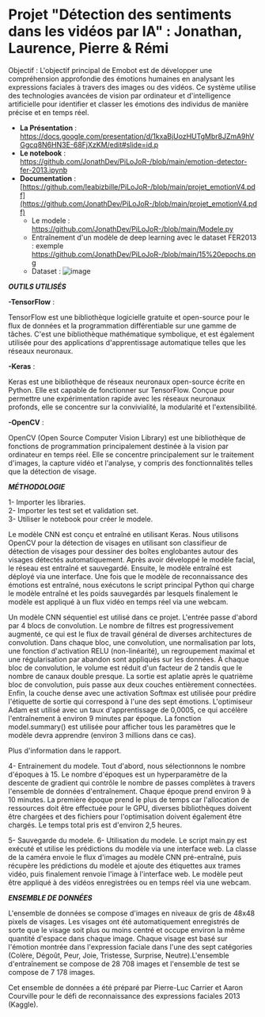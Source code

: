 # Projet "Détection des sentiments dans les vidéos par IA" :  Jonathan, Laurence, Pierre & Rémi

Objectif :  L'objectif principal de Emobot est de développer une compréhension approfondie des émotions humaines en analysant les expressions faciales à travers des images ou des vidéos. Ce système utilise des technologies avancées de vision par ordinateur et d'intelligence artificielle pour identifier et classer les émotions des individus de manière précise et en temps réel.

* **La Présentation** : https://docs.google.com/presentation/d/1kxaBjUozHUTgMbr8JZmA9hVGgcq8N6HN3E-68FjXzKM/edit#slide=id.p
* **Le notebook** : https://github.com/JonathDev/PiLoJoR-/blob/main/emotion-detector-fer-2013.ipynb
* **Documentation** : [https://github.com/leabizbille/PiLoJoR-/blob/main/projet_emotionV4.pdf](https://github.com/JonathDev/PiLoJoR-/blob/main/projet_emotionV4.pdf)
    *  Le modele : https://github.com/JonathDev/PiLoJoR-/blob/main/Modele.py
    *  Entraînement d'un modèle de deep learning avec le dataset FER2013 : exemple https://github.com/JonathDev/PiLoJoR-/blob/main/15%20epochs.png
    *  Dataset :
      ![image](https://github.com/JonathDev/PiLoJoR-/assets/83597256/d0d133e6-fe4d-4bf5-9d33-60e66bcc75ef)

***OUTILS UTILISÉS***

**-TensorFlow** :    

TensorFlow est une bibliothèque logicielle gratuite et open-source pour le flux de données et la programmation différentiable sur une gamme de tâches. C'est une bibliothèque mathématique symbolique, et est également utilisée pour des applications d'apprentissage automatique telles que les réseaux neuronaux. 

**-Keras** :   

Keras est une bibliothèque de réseaux neuronaux open-source écrite en Python. Elle est capable de fonctionner sur TensorFlow. Conçue pour permettre une expérimentation rapide avec les réseaux neuronaux profonds, elle se concentre sur la convivialité, la modularité et l'extensibilité. 

**-OpenCV** :   

OpenCV (Open Source Computer Vision Library) est une bibliothèque de fonctions de programmation principalement destinée à la vision par ordinateur en temps réel. Elle se concentre principalement sur le traitement d'images, la capture vidéo et l'analyse, y compris des fonctionnalités telles que la détection de visage. 

***MÉTHODOLOGIE***

1- Importer les libraries.    
2- Importer les test set et validation set.    
3- Utiliser le notebook pour créer le modele.    

Le modèle CNN est conçu et entraîné en utilisant Keras. Nous utilisons OpenCV pour la détection de visages en utilisant son classifieur de détection de visages pour dessiner des boîtes englobantes autour des visages détectés automatiquement. Après avoir développé le modèle facial, le réseau est entraîné et sauvegardé. Ensuite, le modèle entraîné est déployé via une interface. Une fois que le modèle de reconnaissance des émotions est entraîné, nous exécutons le script principal Python qui charge le modèle entraîné et les poids sauvegardés par lesquels finalement le modèle est appliqué à un flux vidéo en temps réel via une webcam.

Un modèle CNN séquentiel est utilisé dans ce projet. L'entrée passe d'abord par 4 blocs de convolution. Le nombre de filtres est progressivement augmenté, ce qui est le flux de travail général de diverses architectures de convolution. Dans chaque bloc, une convolution, une normalisation par lots, une fonction d'activation RELU (non-linéarité), un regroupement maximal et une régularisation par abandon sont appliqués sur les données. À chaque bloc de convolution, le volume est réduit d'un facteur de 2 tandis que le nombre de canaux double presque. La sortie est aplatie après le quatrième bloc de convolution, puis passe aux deux couches entièrement connectées. Enfin, la couche dense avec une activation Softmax est utilisée pour prédire l'étiquette de sortie qui correspond à l'une des sept émotions. L'optimiseur Adam est utilisé avec un taux d'apprentissage de 0,0005, ce qui accélère l'entraînement à environ 9 minutes par époque. La fonction model.summary() est utilisée pour afficher tous les paramètres que le modèle devra apprendre (environ 3 millions dans ce cas).

Plus d'information dans le rapport. 

4- Entrainement du modele.
Tout d'abord, nous sélectionnons le nombre d'époques à 15. Le nombre d'époques est un hyperparamètre de la descente de gradient qui contrôle le nombre de passes complètes à travers l'ensemble de données d'entraînement. Chaque époque prend environ 9 à 10 minutes. La première époque prend le plus de temps car l'allocation de ressources doit être effectuée pour le GPU, diverses bibliothèques doivent être chargées et des fichiers pour l'optimisation doivent également être chargés. Le temps total pris est d'environ 2,5 heures.

5- Sauvegarde du modele. 
6- Utilisation du modele. 
Le script main.py est exécuté et utilise les prédictions du modèle via une interface web.
La classe de la caméra envoie le flux d'images au modèle CNN pré-entraîné, puis récupère les prédictions du modèle et ajoute des étiquettes aux trames vidéo, puis finalement renvoie l'image à l'interface web. Le modèle peut être appliqué à des vidéos enregistrées ou en temps réel via une webcam.

***ENSEMBLE DE DONNÉES***

L'ensemble de données se compose d'images en niveaux de gris de 48x48 pixels de visages. Les visages ont été automatiquement enregistrés de sorte que le visage soit plus ou moins centré et occupe environ la même quantité d'espace dans chaque image. Chaque visage est basé sur l'émotion montrée dans l'expression faciale dans l'une des sept catégories (Colère, Dégoût, Peur, Joie, Tristesse, Surprise, Neutre).L'ensemble d'entraînement se compose de 28 708 images et l'ensemble de test se compose de 7 178 images.

Cet ensemble de données a été préparé par Pierre-Luc Carrier et Aaron Courville pour le défi de reconnaissance des expressions faciales 2013 (Kaggle).
